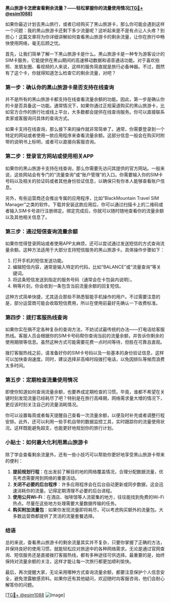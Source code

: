 **黑山旅游卡怎麽查看剩余流量？——轻松掌握你的流量使用情况[[TG💪+ @esim1088](https://t.me/s/esim1088)]**

如果你最近计划去黑山旅行，或者已经购买了黑山旅游卡，那么你可能会遇到这样一个问题：我的黑山旅游卡还剩下多少流量呢？这听起来是不是有点让人头疼？别担心！这篇文章将为你详细讲解如何查看黑山旅游卡的剩余流量，让你在旅行中畅快使用网络，毫无后顾之忧。

首先，让我们简单了解一下黑山旅游卡是什么。黑山旅游卡是一种专为游客设计的SIM卡服务，它能提供在黑山期间的高速移动数据和语音通话功能。对于喜欢拍照、发朋友圈、看视频的人来说，这样的服务简直就是旅行必备神器。不过，既然有了这个卡，你就得知道怎么检查它的剩余流量，对吧？

### **第一步：确认你的黑山旅游卡是否支持在线查询**

并不是所有的黑山旅游卡都支持在线查看流量余额的功能。因此，第一步是确认你的卡是否具备这一功能。通常情况下，如果你通过正规渠道购买的黑山旅游卡，比如官方合作的旅行社或线上平台，大多数都会提供在线查询服务。你可以直接联系卖家或客服询问具体的查询方式。

如果卡支持在线查询，那么接下来的操作就非常简单了。通常，你需要登录到一个特定的网站或者使用一款应用程序来查看流量余额。这部分信息一般会在购买时附带的说明书上标明，或者可以直接向客服咨询。

### **第二步：登录官方网站或使用相关APP**

如果你的黑山旅游卡支持在线查询，那么你需要先访问其提供的官方网站。一般来说，这些网站会有专门的“流量查询”或“账户管理”的入口。你需要输入你的SIM卡号码以及相关的验证码或者其他身份验证信息，以确保只有你本人能够查看账户信息。

另外，有些运营商还会推出专属的应用程序，比如“BlackMountain Travel SIM Manager”之类的软件。下载并安装这款应用后，你可以通过扫描卡上的二维码或者输入SIM卡号进行注册绑定。绑定完成后，你就可以随时随地查看你的流量余额以及其他相关信息了。

### **第三步：通过短信查询流量余额**

如果你觉得登录网站或者使用APP太麻烦，还可以尝试通过发送短信的方式查询流量余额。这种方法适用于大部分支持短信服务的黑山旅游卡。具体操作步骤如下：

1. 打开手机的短信发送功能。
2. 编辑短信内容，通常是输入特定的代码，比如“BALANCE”或“流量查询”等关键词。
3. 将这条短信发送到指定的服务号码（通常会在卡包装内说明）。
4. 稍等片刻，你会收到一条包含当前流量余额的回复短信。

这种方式简单快捷，尤其适合那些不熟悉智能手机操作的用户。不过需要注意的是，部分运营商可能会收取短信费用，所以在使用前最好先确认一下收费标准。

### **第四步：拨打客服热线查询**

如果你实在搞不定各种复杂的查询方法，不妨试试最传统的办法——打电话给客服热线。客服人员会根据你的SIM卡号码帮你查询当前的流量余额，并告诉你剩余的使用期限等信息。虽然这种方式可能需要花费一点时间等待，但胜在可靠且直观。

拨打客服热线之前，请准备好你的SIM卡号码以及一些基本的身份验证信息，这样可以加快查询速度。同时，建议选择非高峰时段拨打电话，以免因排队等候而浪费太多时间。

### **第五步：定期检查流量使用情况**

即使你知道如何查询流量余额，也要养成定期检查的习惯。毕竟，谁都不希望在关键时刻发现流量已经耗尽了吧？特别是在旅行高峰期，网络需求量大增的情况下，更应该时刻关注自己的流量消耗情况。

你可以设置每周或者每天提醒自己查看一次流量余额，以便及时补充或者调整行程安排。此外，还可以利用一些手机自带的数据监控工具，实时跟踪你的流量使用状况。这样既能避免超支，也能更好地规划你的旅行计划。

### **小贴士：如何最大化利用黑山旅游卡**

除了学会查看剩余流量外，还有一些小技巧可以帮助你更好地享受黑山旅游卡带来的便利：

1. **提前规划行程**：在出发前了解目的地的网络覆盖情况，合理分配数据流量，优先考虑需要用到网络的重要活动。
2. **关闭不必要的后台程序**：许多应用程序会在后台自动更新或同步数据，这会迅速消耗你的流量。记得定期清理不必要的后台进程。
3. **使用公共Wi-Fi**：在酒店、咖啡馆等人流密集的地方，往往能找到免费的Wi-Fi热点。尽量在这些地方处理需要大量数据传输的任务。
4. **购买附加流量包**：如果你发现流量即将耗尽，可以考虑购买额外的流量包。大多数运营商都提供了灵活的流量套餐选择。

### **结语**

总的来说，查看黑山旅游卡的剩余流量其实并不复杂，只要你掌握了正确的方法，并保持良好的使用习惯，就能轻松应对旅途中的各种网络需求。无论是通过官网查询、短信服务还是直接拨打客服热线，都有多种途径可供选择。最重要的是，始终保持对流量余额的关注，这样才能让每一次旅行都更加顺利愉快。

最后，再次提醒大家，无论采用哪种方式查询流量余额，都要注意保护个人信息安全，避免泄露敏感资料。如果你还有其他疑问，欢迎随时向客服咨询，他们会耐心解答你的问题。

[[TG💪+ @esim1088](https://t.me/s/esim1088) ![Image](https://i.postimg.cc/4NQfJmqS/Snipaste-2025-05-13-00-14-12.png)]